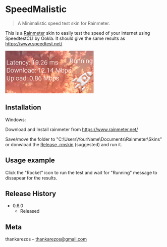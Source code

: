 # SpeedMalistic
> A Minimalistic speed test skin for Rainmeter.

This is a [Rainmeter](https://www.rainmeter.net/) skin to easily test 
the speed of your internet using SpeedtestCLI by Ookla. It should give the same results as https://www.speedtest.net/

![](screen.png)

## Installation

Windows:

Download and Install rainmeter from https://www.rainmeter.net/

Save/move the folder to "C:\Users\YourName\Documents\Rainmeter\Skins" or donwload the [Release .rmskin](https://github.com/thankarezos/SpeedMalistic/releases) (suggested) and run it.

## Usage example

Click the "Rocket" icon to run the test and wait for "Running" message to dissapear for the results.

## Release History

* 0.6.0
    * Released

## Meta

thankarezos  – thankarezos@gmail.com
